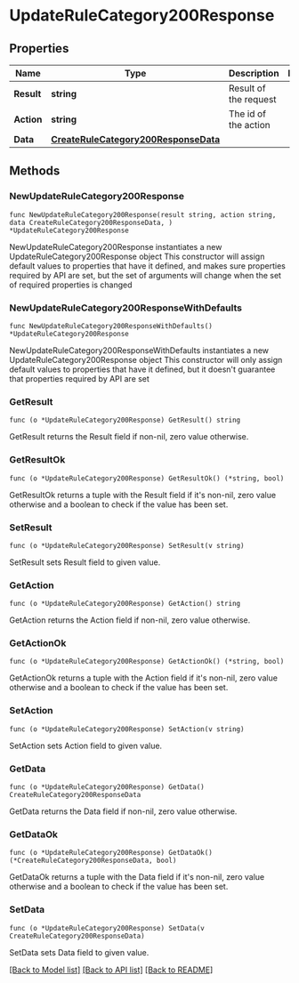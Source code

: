 # UpdateRuleCategory200Response

## Properties

Name | Type | Description | Notes
------------ | ------------- | ------------- | -------------
**Result** | **string** | Result of the request | 
**Action** | **string** | The id of the action | 
**Data** | [**CreateRuleCategory200ResponseData**](CreateRuleCategory200ResponseData.md) |  | 

## Methods

### NewUpdateRuleCategory200Response

`func NewUpdateRuleCategory200Response(result string, action string, data CreateRuleCategory200ResponseData, ) *UpdateRuleCategory200Response`

NewUpdateRuleCategory200Response instantiates a new UpdateRuleCategory200Response object
This constructor will assign default values to properties that have it defined,
and makes sure properties required by API are set, but the set of arguments
will change when the set of required properties is changed

### NewUpdateRuleCategory200ResponseWithDefaults

`func NewUpdateRuleCategory200ResponseWithDefaults() *UpdateRuleCategory200Response`

NewUpdateRuleCategory200ResponseWithDefaults instantiates a new UpdateRuleCategory200Response object
This constructor will only assign default values to properties that have it defined,
but it doesn't guarantee that properties required by API are set

### GetResult

`func (o *UpdateRuleCategory200Response) GetResult() string`

GetResult returns the Result field if non-nil, zero value otherwise.

### GetResultOk

`func (o *UpdateRuleCategory200Response) GetResultOk() (*string, bool)`

GetResultOk returns a tuple with the Result field if it's non-nil, zero value otherwise
and a boolean to check if the value has been set.

### SetResult

`func (o *UpdateRuleCategory200Response) SetResult(v string)`

SetResult sets Result field to given value.


### GetAction

`func (o *UpdateRuleCategory200Response) GetAction() string`

GetAction returns the Action field if non-nil, zero value otherwise.

### GetActionOk

`func (o *UpdateRuleCategory200Response) GetActionOk() (*string, bool)`

GetActionOk returns a tuple with the Action field if it's non-nil, zero value otherwise
and a boolean to check if the value has been set.

### SetAction

`func (o *UpdateRuleCategory200Response) SetAction(v string)`

SetAction sets Action field to given value.


### GetData

`func (o *UpdateRuleCategory200Response) GetData() CreateRuleCategory200ResponseData`

GetData returns the Data field if non-nil, zero value otherwise.

### GetDataOk

`func (o *UpdateRuleCategory200Response) GetDataOk() (*CreateRuleCategory200ResponseData, bool)`

GetDataOk returns a tuple with the Data field if it's non-nil, zero value otherwise
and a boolean to check if the value has been set.

### SetData

`func (o *UpdateRuleCategory200Response) SetData(v CreateRuleCategory200ResponseData)`

SetData sets Data field to given value.



[[Back to Model list]](../README.md#documentation-for-models) [[Back to API list]](../README.md#documentation-for-api-endpoints) [[Back to README]](../README.md)



